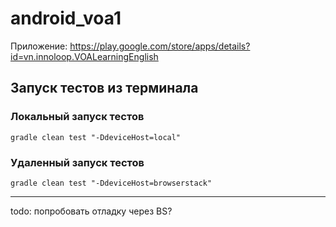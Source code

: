 # android_voa1

Приложение:
https://play.google.com/store/apps/details?id=vn.innoloop.VOALearningEnglish


##  Запуск тестов из терминала
### Локальный запуск тестов

```
gradle clean test "-DdeviceHost=local"  
```

### Удаленный запуск тестов

```
gradle clean test "-DdeviceHost=browserstack" 
```



----------
todo: попробовать отладку через BS?
